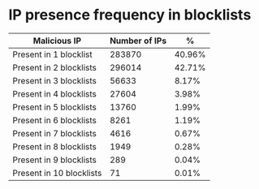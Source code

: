 # IP presence frequency in blocklists
| Malicious IP | Number of IPs | % |
|----|----|----|
| Present in 1 blocklist | 283870 | 40.96% |
| Present in 2 blocklists | 296014 | 42.71% |
| Present in 3 blocklists | 56633 | 8.17% |
| Present in 4 blocklists | 27604 | 3.98% |
| Present in 5 blocklists | 13760 | 1.99% |
| Present in 6 blocklists | 8261 | 1.19% |
| Present in 7 blocklists | 4616 | 0.67% |
| Present in 8 blocklists | 1949 | 0.28% |
| Present in 9 blocklists | 289 | 0.04% |
| Present in 10 blocklists | 71 | 0.01% |
